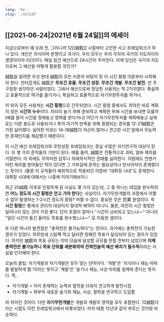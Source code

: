 ```yaml
---
lang: 'ko'
slug: '/3CC52F'
---
```


## [[2021-06-24|2021년 6월 24일]]의 에세이

지금으로부터 꽤 오래 전, 그러니까 12[[誠鉉]] 시절부터 고안한 사고 프레임워크가 하나 있다. 개인은 의식이며 문명이고 국가다. 우리 모두는 우리 각자의 국가의 지도자이자 경영자이자 리더이다. 매일 일간 예산으로 24시간이 주어진다. 이제 당신은 국가의 지도자로써 그 예산을 어떻게 활용할 것인가?

誠鉉을 알려면 우선 현대 誠鉉의 모든 이론의 바탕이 된 이 시간 횡령 이론부터 시작해야 한다. 안타깝게도 誠鉉은 **무조건 효율. 무조건 성장. 무조건 개발. 무조건 발전.** 만 주구장창 생각하던 사람이었다. 그래서 예산으로써 정당한 사용처는 딱 2가지였다. 확실하고 효율적으로 여가를 즐기거나, 확실하고 효율적으로 자기무한투자를 하거나.

이 외의 모든 사용처는 **시간 횡령**으로 간주되었다. 시간 횡령 중에서도 최악은 바로 계획치 않은 **시간의 누수**이다. 차라리 놀기 위해 준비하고 계획한 뒤에 시간을 보내면 모를까 (예를 들어 시간을 정해놓고 영화를 본다거나) 어딘가 자기무한투자를 계획해놓고 실제로는 다른 용도로 사용되거나 특히 이기적 만족을 위해 횡령되는 경우를 12-21誠鉉은 가장 싫어했다. 싫어한 이유는 14-18誠鉉이 자신이 얼마나 견고한 시간 앞에서 무능력한 존재인지를 체감했기 때문이다.

이 시간 예산 프레임워크와 무한성장 프레임워크는 훗날 수많은 자기연구의 대상이 된다. 또 몇 가지 준칙들의 기반이 된다. 예를 들어, 誠鉉은 전통적으로 과외, 알바 제의를 거절한다. 이 외에도 무의미한 감투나 허례허식적인 관례를 싫어한다. 이럼에도 언젠가 이런 제의를 받아들인 적이 있다면 그 거부감에 준하는 필요성이나 반사이익이 존재했다는 뜻이다. (물론 이 규칙들이 예외적으로 적용되던 이른바 "대확장 시대"도 존재한다. 대확장 시대에 대해서는 나중에 이야기해보자.)

최근 20誠鉉 이후로 인정하게 된 사실도 몇 가지 있는데, 그 중 하나는 대업을 완수하려면 **어느 정도의 시간 횡령은 안고 가야 한다**는 사실이다. 자기무한개발의 과정에서 어쩔 수 없이 발생하는 1-2시간 정도의 횡령? 어쩔 수 없다. 중요한 것은 完業 완업이다. 즉 **시간 횡령**은 통제과 관리의 대상이지 절대적 해악이 아니다. 물론, 여전히 시간 횡령은 일어나지 않는 것이 가장 좋다. 단지 초점이 얼마나 "시간이 낭비되고 있느냐—" 아니라 "일단 시간이 들긴 들어도 목표를 완수했느냐—" 로 이동한 셈이다.

또 다른 하나의 발견점은 "총력전은 불가능하다"는 것이다. 과거에는 총력전이 가능한 경우가 있었다. 하루밤새 스팀팩 먹고 달리면 정해진 목표가 달성되어 있는 경우가 있었다. 하지만 誠鉉의 목표 규모는 이미 단숨에 달성할 규모를 한참 전부터 넘었으며 **이제 총력전은 불가능하니 목표 단위를 세분화하여 전략전술적 예산 배치가 필수적**이라는 사실을 인지해야 한다.

오늘의 꿀팁: 자기계발과 자기개발은 모두 맞는 단어이다. '개발'은 '지식이나 재능 따위를 발달하게 함.'이라는 뜻이고 '계발'은 '슬기나 재능, 사상 따위를 일깨워 준다는 뜻이다. 즉,

- 자기개발 = 이미 존재하는 능력과 철학을 더욱이 견고하게 발전시킴
- 자기계발 = 외부의 새로운 슬기와 재능, 사상, 철학을 연구하고 도입함

의 차이인 것이다. 다만 **자기무한개발**은 개발과 계발의 영역을 모두 포함한다. 12誠鉉이라는 시절도 이런 프레임워크에서 비롯되었다. 마치 태종 12년과 같이 부르는 것이랑 비슷하다.

